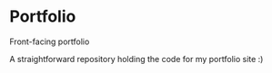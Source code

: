 # Portfolio
Front-facing portfolio

A straightforward repository holding the code for my portfolio site :) 
